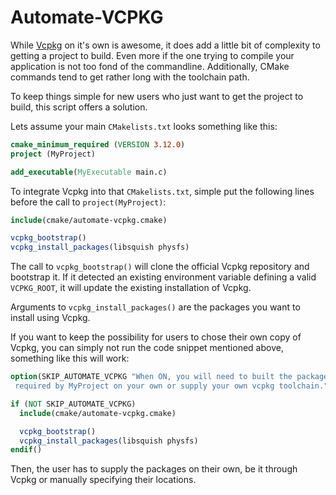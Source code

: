 # Automate-VCPKG

While [Vcpkg](https://github.com/microsoft/vcpkg) on it's own is awesome, it does add a little bit of complexity to getting a project to build. Even more if the one trying to compile your application is not too fond of the commandline. Additionally, CMake commands tend to get rather long with the toolchain path. 

To keep things simple for new users who just want to get the project to build, this script offers a solution.

Lets assume your main `CMakelists.txt` looks something like this:

```cmake
cmake_minimum_required (VERSION 3.12.0)
project (MyProject)

add_executable(MyExecutable main.c)
```

To integrate Vcpkg into that `CMakelists.txt`, simple put the following lines before the call to `project(MyProject)`:

```cmake
include(cmake/automate-vcpkg.cmake)

vcpkg_bootstrap()
vcpkg_install_packages(libsquish physfs)
```
The call to `vcpkg_bootstrap()` will clone the official Vcpkg repository and bootstrap it. If it detected an existing environment variable defining a valid `VCPKG_ROOT`, it will update the existing installation of Vcpkg.

Arguments to `vcpkg_install_packages()` are the packages you want to install using Vcpkg.

If you want to keep the possibility for users to chose their own copy of Vcpkg, you can simply not run the code snippet mentioned above, something like this will work:

```cmake
option(SKIP_AUTOMATE_VCPKG "When ON, you will need to built the packages 
 required by MyProject on your own or supply your own vcpkg toolchain.")

if (NOT SKIP_AUTOMATE_VCPKG)
  include(cmake/automate-vcpkg.cmake)

  vcpkg_bootstrap()
  vcpkg_install_packages(libsquish physfs)
endif()
```

Then, the user has to supply the packages on their own, be it through Vcpkg or manually specifying their locations.

